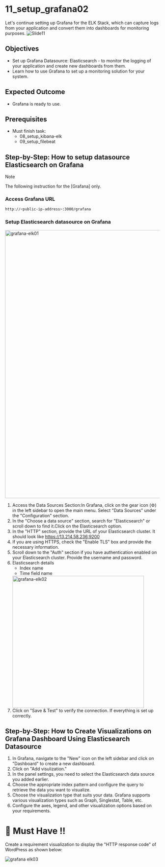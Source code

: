 # 11_setup_grafana02
Let's continue setting up Grafana for the ELK Stack, which can capture logs from your application and convert them into dashboards for monitoring purposes.
![Slide11](https://github.com/chayapon-s/kbtg-infra-kampus-bootcamp2024/assets/49383429/645add32-b6c3-48e6-99cc-44a42eed74a9)

## Objectives
- Set up Grafana Datasource: Elasticsearch - to monitor the logging of your application and create new dashboards from them.
- Learn how to use Grafana to set up a monitoring solution for your system.

## Expected Outcome
- Grafana is ready to use.

## Prerequisites
- Must finish task: 
    - 08_setup_kibana-elk
    - 09_setup_filebeat

## Step-by-Step: How to setup datasource Elasticsearch on Grafana
> [!NOTE]
> The following instruction for the [Grafana] only.
### Access Grafana URL
```sh
http://<public-ip-address>:3000/grafana
```

### Setup Elasticsearch datasource on Grafana
<img width="869" alt="grafana-elk01" src="https://github.com/chayapon-s/kbtg-infra-kampus-bootcamp2024/assets/49383429/54c2689f-1579-48c2-a59c-0bf3ede50902">

1. Access the Data Sources Section:In Grafana, click on the gear icon (⚙️) in the left sidebar to open the main menu.  Select "Data Sources" under the "Configuration" section. 
2. In the "Choose a data source" section, search for "Elasticsearch" or scroll down to find it.Click on the Elasticsearch option. 
3. In the "HTTP" section, provide the URL of your Elasticsearch cluster. It should look like https://13.214.58.236:9200 
4. If you are using HTTPS, check the "Enable TLS" box and provide the necessary information. 
5. Scroll down to the "Auth" section if you have authentication enabled on your Elasticsearch cluster. Provide the username and password. 
6. Elasticsearch details
    - Index name 
    - Time field name    
   <img width="428" alt="grafana-elk02" src="https://github.com/chayapon-s/kbtg-infra-kampus-bootcamp2024/assets/49383429/dc39aeae-62ac-41c2-8eb1-60f3d7061670">
8. Click on "Save & Test" to verify the connection. If everything is set up correctly.

## Step-by-Step: How to Create Visualizations on Grafana Dashboard Using Elasticsearch Datasource


1. In Grafana, navigate to the "New" icon on the left sidebar and click on "Dashboard" to create a new dashboard. 
2. Click on "Add visulization." 
3. In the panel settings, you need to select the Elasticsearch data source you added earlier. 
4. Choose the appropriate index pattern and configure the query to retrieve the data you want to visualize. 
5. Choose the visualization type that suits your data. Grafana supports various visualization types such as Graph, Singlestat, Table, etc. 
6. Configure the axes, legend, and other visualization options based on your requirements.

# 📌 Must Have !! 
Create a requirement visualization to display the "HTTP response code" of WordPress as shown below:

![grafana elk03](https://github.com/chayapon-s/kbtg-infra-kampus-bootcamp2024/assets/49383429/ac4ae92f-6e1c-4805-b005-12c14557ed83)

